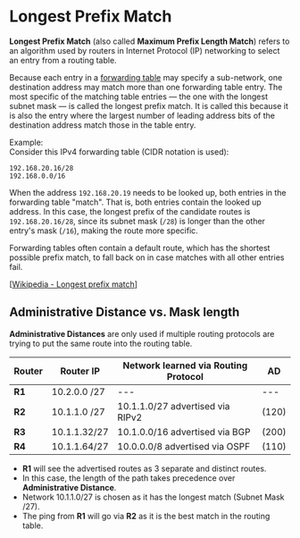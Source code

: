 # Longest Prefix Match

**Longest Prefix Match** (also called **Maximum Prefix Length Match**) refers to an algorithm used by routers in Internet Protocol (IP) networking to select an entry from a routing table.

Because each entry in a [forwarding table](https://en.wikipedia.org/wiki/Forwarding_information_base) may specify a sub-network, one destination address may match more than one forwarding table entry.
The most specific of the matching table entries — the one with the longest subnet mask — is called the longest prefix match.
It is called this because it is also the entry where the largest number of leading address bits of the destination address match those in the table entry.

Example:<br>
Consider this IPv4 forwarding table (CIDR notation is used):

```
192.168.20.16/28
192.168.0.0/16
```

When the address `192.168.20.19` needs to be looked up, both entries in the forwarding table "match".
That is, both entries contain the looked up address.
In this case, the longest prefix of the candidate routes is `192.168.20.16/28`, since its subnet mask (`/28`) is longer than the other entry's mask (`/16`), making the route more specific.

Forwarding tables often contain a default route, which has the shortest possible prefix match, to fall back on in case matches with all other entries fail.

[[Wikipedia - Longest prefix match](https://en.wikipedia.org/wiki/Longest_prefix_match)]

## Administrative Distance vs. Mask length

**Administrative Distances** are only used if multiple routing protocols are trying to put the same route into the routing table.

| Router | Router IP    | Network learned via Routing Protocol | AD    |
| ------ | ------------ | ------------------------------------ | ----- |
| **R1** | 10.2.0.0 /27 | ---                                  | ---   |
| **R2** | 10.1.1.0 /27 | 10.1.1.0/27 advertised via RIPv2     | (120) |
| **R3** | 10.1.1.32/27 | 10.1.0.0/16 advertised via BGP       | (200) |
| **R4** | 10.1.1.64/27 | 10.0.0.0/8 advertised via OSPF       | (110) |

- **R1** will see the advertised routes as 3 separate and distinct routes.
- In this case, the length of the path takes precedence over **Administrative Distance**.
- Network 10.1.1.0/27 is chosen as it has the longest match (Subnet Mask /27).
- The ping from **R1** will go via **R2** as it is the best match in the routing table.

